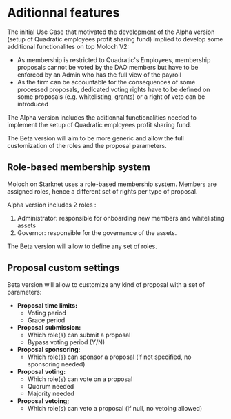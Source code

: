 # Aditionnal features

The initial Use Case that motivated the development of the Alpha version (setup of Quadratic employees profit sharing fund) implied to develop some additional functionalites on top Moloch V2:

* As membership is restricted to Quadratic's Employees, membership proposals cannot be voted by the DAO members but have to be enforced by an Admin who has the full view of the payroll
* As the firm can be accountable for the consequences of some processed proposals, dedicated voting rights have to be defined on some proposals (e.g. whitelisting, grants) or a right of veto can be introduced

The Alpha version includes the aditionnal functionalities needed to implement the setup of Quadratic employees profit sharing fund.

The Beta version will aim to be more generic and allow the full customization of the roles and the proposal parameters.

## Role-based membership system <a href="#markdown-header-members" id="markdown-header-members"></a>

Moloch on Starknet uses a role-based membership system. Members are assigned roles, hence a different set of rights per type of proposal.

Alpha version includes 2 roles :

1. Administrator: responsible for onboarding new members and whitelisting assets
2. Governor: responsible for the governance of the assets.

The Beta version will allow to define any set of roles.

## Proposal custom settings

Beta version will allow to customize any kind of proposal with a set of parameters:

* **Proposal time limits:**
  * Voting period
  * Grace period
* **Proposal submission:**
  * Which role(s) can submit a proposal
  * Bypass voting period (Y/N)
* **Proposal sponsoring:**
  * Which role(s) can sponsor a proposal (if not specified, no sponsoring needed)
* **Proposal voting:**&#x20;
  * Which role(s) can vote on a proposal
  * Quorum needed
  * Majority needed
* **Proposal vetoing;**
  * Which role(s) can veto a proposal (if null, no vetoing allowed)
